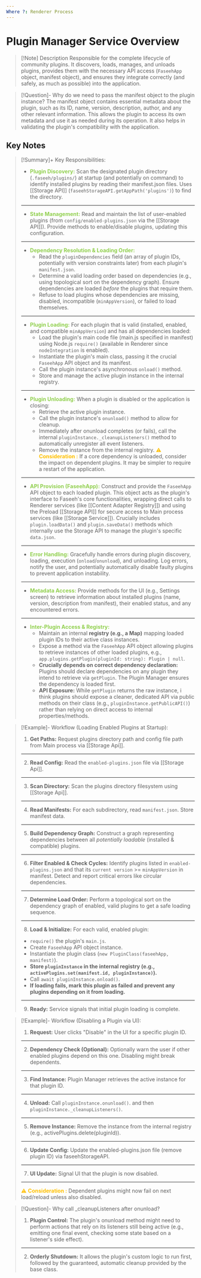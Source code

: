 ```yaml
---
Where ?: Renderer Process
---
```

# Plugin Manager Service Overview

> [!Note] Description
> Responsible for the complete lifecycle of community plugins. It discovers, loads, manages, and unloads plugins, provides them with the necessary API access (`FaseehApp` object, manifest object), and ensures they integrate correctly (and safely, as much as possible) into the application.

> [!Question]- Why do we need to pass the manifest object to the plugin instance?
> The manifest object contains essential metadata about the plugin, such as its ID, name, version, description, author, and any other relevant information. This allows the plugin to access its own metadata and use it as needed during its operation. It also helps in validating the plugin's compatibility with the application.
## Key Notes

> [!Summary]+ Key Responsibilities:
> - <span style="font-weight:bold; color:rgb(146, 208, 80)">Plugin Discovery:</span> Scan the designated plugin directory (`.faseeh/plugins/`) at startup (and potentially on command) to identify installed plugins by reading their manifest.json files. Uses [[Storage API]] (`faseehStorageAPI.getAppPath('plugins')`) to find the directory.
> ---
> - <span style="font-weight:bold; color:rgb(146, 208, 80)">State Management:</span> Read and maintain the list of user-enabled plugins (from `config/enabled-plugins.json` via the [[Storage API]]). Provide methods to enable/disable plugins, updating this configuration.
> ---
> - <span style="font-weight:bold; color:rgb(146, 208, 80)">Dependency Resolution & Loading Order:</span> 
> 	 - Read the `pluginDependencies` field (an array of plugin IDs, potentially with version constraints later) from each plugin's `manifest.json`.
> 	 - Determine a valid loading order based on dependencies (e.g., using topological sort on the dependency graph). Ensure dependencies are loaded *before* the plugins that require them.
> 	 - Refuse to load plugins whose dependencies are missing, disabled, incompatible (`minAppVersion`), or failed to load themselves.
> ---
> - <span style="font-weight:bold; color:rgb(146, 208, 80)">Plugin Loading:</span> For each plugin that is valid (installed, enabled, and compatible `minAppVersion`) and has all dependencies loaded:
> 	- Load the plugin's main code file (main.js specified in manifest) using Node.js `require()` (available in Renderer since `nodeIntegration` is enabled).
> 	- Instantiate the plugin's main class, passing it the crucial `FaseehApp` API object and its manifest.
> 	- Call the plugin instance's asynchronous `onload()` method.
> 	- Store and manage the active plugin instance in the internal registry.
> ---
> - <span style="font-weight:bold; color:rgb(146, 208, 80)">Plugin Unloading:</span> When a plugin is disabled or the application is closing:
> 	- Retrieve the active plugin instance.
> 	- Call the plugin instance's `onunload()` method to allow for cleanup.
> 	- Immediately after onunload completes (or fails), call the internal `pluginInstance._cleanupListeners()` method to automatically unregister all event listeners.
> 	- Remove the instance from the internal registry.
> <span style="color:rgb(255, 192, 0)">⚠️ **Consideration :**</span> If a core dependency is unloaded, consider the impact on dependent plugins. It may be simpler to require a restart of the application.
> ---
> - <span style="font-weight:bold; color:rgb(146, 208, 80)">API Provision (FaseehApp):</span> Construct and provide the `FaseehApp` API object to each loaded plugin. This object acts as the plugin's interface to Faseeh's core functionalities, wrapping direct calls to Renderer services (like [[Content Adapter Registry]]) and using the Preload [[Storage API]] for secure access to Main process services (like [[Storage Service]]). Crucially includes `plugin.loadData()` and `plugin.saveData()` methods which internally use the Storage API to manage the plugin's specific `data.json`.
> ---
> - <span style="font-weight:bold; color:rgb(146, 208, 80)">Error Handling:</span> Gracefully handle errors during plugin discovery, loading, execution (`onload`/`onunload`), and unloading. Log errors, notify the user, and potentially automatically disable faulty plugins to prevent application instability.
> ---
> - <span style="font-weight:bold; color:rgb(146, 208, 80)">Metadata Access:</span> Provide methods for the UI (e.g., Settings screen) to retrieve information about installed plugins (name, version, description from manifest), their enabled status, and any encountered errors.
> ---
> - <span style="font-weight:bold; color:rgb(146, 208, 80)">Inter-Plugin Access & Registry:</span>
>     - Maintain an internal **registry (e.g., a Map)** mapping loaded plugin IDs to their active class instances.
>     - Expose a method via the `FaseehApp` API object allowing plugins to retrieve instances of other loaded plugins, e.g., `app.plugins.getPlugin(pluginId: string): Plugin | null`.
>     - **Crucially depends on correct dependency declaration:** Plugins should declare dependencies on any plugin they intend to retrieve via `getPlugin`. The Plugin Manager ensures the dependency is loaded first.
>     - **API Exposure:** While `getPlugin` returns the raw instance, i think plugins should expose a cleaner, dedicated API via public methods on their class (e.g., `pluginInstance.getPublicAPI()`) rather than relying on direct access to internal properties/methods.

> [!Example]- Workflow (Loading Enabled Plugins at Startup):
> 1. **Get Paths:** Request plugins directory path and config file path from Main process via [[Storage Api]].
> ---
> 2. **Read Config:** Read the `enabled-plugins.json` file via [[Storage Api]].
> ---
> 3. **Scan Directory:** Scan the plugins directory filesystem using [[Storage Api]].
> ---
> 4. **Read Manifests:** For each subdirectory, read `manifest.json`. Store manifest data.
> ---
> 5. **Build Dependency Graph:** Construct a graph representing dependencies between all *potentially loadable* (installed & compatible) plugins.
> ---
> 6. **Filter Enabled & Check Cycles:** Identify plugins listed in `enabled-plugins.json` and that its `current version` >= `minAppVersion` in manifest. Detect and report critical errors like circular dependencies.
> ---
> 7. **Determine Load Order:** Perform a topological sort on the dependency graph of enabled, valid plugins to get a safe loading sequence.
> ---
> 8. **Load & Initialize:** For each valid, enabled plugin:
> 	- `require()` the plugin's `main.js`.
> 	- Create `FaseehApp` API object instance.
> 	- Instantiate the plugin class (`new PluginClass(faseehApp, manifest)`).
> 	- **Store `pluginInstance` in the internal registry (e.g., `activePlugins.set(manifest.id, pluginInstance)`).**
> 	- Call `await pluginInstance.onload()`.
> 	- **If loading fails, mark this plugin as failed and prevent any plugins depending on it from loading.**
> ---
> 9. **Ready:**  Service signals that initial plugin loading is complete.

> [!Example]- Workflow (Disabling a Plugin via UI):
> 1. **Request:** User clicks "Disable" in the UI for a specific plugin ID.
> ---
> 2. **Dependency Check (Optional):** Optionally warn the user if other enabled plugins depend on this one. Disabling might break dependents.
> ---
> 3. **Find Instance:** Plugin Manager retrieves the active instance for that plugin ID.
> ---
> 4. **Unload:** Call `pluginInstance.onunload()`. and then `pluginInstance._cleanupListeners()`.
> ---
> 5.  **Remove Instance:** Remove the instance from the internal registry (e.g., activePlugins.delete(pluginId)).
> ---
> 6.  **Update Config:** Update the enabled-plugins.json file (remove plugin ID) via faseehStorageAPI.
> ---
> 7.  **UI Update:** Signal UI that the plugin is now disabled.
> ---
> <span style="color:rgb(255, 192, 0)">⚠️ **Consideration :**</span> Dependent plugins might now fail on next load/reload unless also disabled.

> [!Question]- Why call _cleanupListeners after onunload?
> 1. **Plugin Control:** The plugin's onunload method might need to perform actions that rely on its listeners still being active (e.g., emitting one final event, checking some state based on a listener's side effect).
> ---
> 2. **Orderly Shutdown:** It allows the plugin's custom logic to run first, followed by the guaranteed, automatic cleanup provided by the base class.
